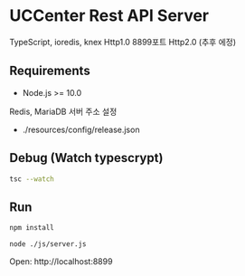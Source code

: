 # UCCenter Rest API Server
TypeScript, ioredis, knex
Http1.0 8899포트
Http2.0 (추후 에정)

## Requirements
- Node.js >= 10.0

Redis, MariaDB 서버 주소 설정
- ./resources/config/release.json

## Debug (Watch typescrypt)

```sh
tsc --watch
```


## Run

```sh
npm install

node ./js/server.js
```

Open: http://localhost:8899
